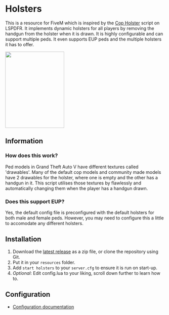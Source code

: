 # Holsters
This is a resource for FiveM which is inspired by the [Cop Holster](https://www.lcpdfr.com/files/file/8017-cop-holster/) script on LSPDFR. It implements dynamic holsters for all players by removing the handgun from the holster when it is drawn. It is highly configurable and can support multiple peds. It even supports EUP peds and the multiple holsters it has to offer.

<img src="https://media.giphy.com/media/loGRS56xWOA5fEy5OF/giphy.gif" width="185.5" height="240" />

## Information
### How does this work?
Ped models in Grand Theft Auto V have different textures called 'drawables'. Many of the default cop models and community made models have 2 drawables for the holster, where one is empty and the other has a handgun in it. This script utilises those textures by flawlessly and automatically changing them when the player has a handgun drawn. 

### Does this support EUP?
Yes, the default config file is preconfigured with the default holsters for both male and female peds. However, you may need to configure this a little to accomodate any different holsters.

## Installation
1. Download the [latest release](https://github.com/Jamelele/holsters/releases/latest) as a zip file, or clone the repository using Git.
2. Put it in your `resources` folder.
3. Add `start holsters` to your `server.cfg` to ensure it is run on start-up.
4. *Optional*: Edit config.lua to your liking, scroll down further to learn how to.

## Configuration

- [Configuration documentation](https://github.com/Jamelele/holsters/wiki/Configuration-Guide)
